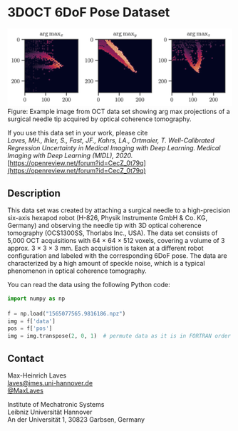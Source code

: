 # 3DOCT 6DoF Pose Dataset

![png](https://raw.githubusercontent.com/mlaves/3doct-pose-dataset/master/oct_datset.png)
Figure: Example image from OCT data set showing arg max projections of a surgical needle tip acquired by optical coherence tomography.

If you use this data set in your work, please cite  
*Laves, MH., Ihler, S., Fast, JF., Kahrs, LA., Ortmaier, T. Well-Calibrated Regression Uncertainty in Medical Imaging with Deep Learning. Medical Imaging with Deep Learning (MIDL), 2020.*  
[https://openreview.net/forum?id=CecZ_0t79q](https://openreview.net/forum?id=CecZ_0t79q)

## Description

This data set was created by attaching a surgical needle to a high-precision six-axis hexapod robot (H-826, Physik Instrumente GmbH & Co. KG, Germany) and observing the needle tip with 3D optical coherence tomography (OCS1300SS, Thorlabs Inc., USA). The data set consists of 5,000 OCT acquisitions with 64 × 64 × 512 voxels, covering a volume of 3 approx. 3 × 3 × 3 mm. Each acquisition is taken at a different robot configuration and labeled with the corresponding 6DoF pose. The data are characterized by a high amount of speckle noise, which is a typical phenomenon in optical coherence tomography.

You can read the data using the following Python code:

```python
import numpy as np

f = np.load("1565077565.9816186.npz")
img = f['data']
pos = f['pos']
img = img.transpose(2, 0, 1)  # permute data as it is in FORTRAN order
```

## Contact

Max-Heinrich Laves  
[laves@imes.uni-hannover.de](mailto:laves@imes.uni-hannover.de)  
[@MaxLaves](https://twitter.com/MaxLaves)

Institute of Mechatronic Systems  
Leibniz Universität Hannover  
An der Universität 1, 30823 Garbsen, Germany
